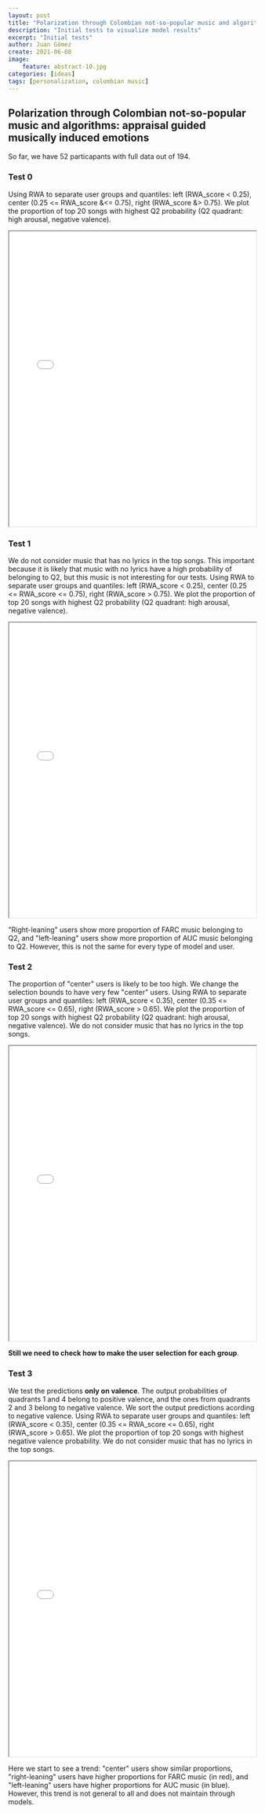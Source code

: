 ```yaml
---
layout: post
title: "Polarization through Colombian not-so-popular music and algorithms: appraisal guided musically induced emotions"
description: "Initial tests to visualize model results"
excerpt: "Initial tests"
author: Juan Gómez
create: 2021-06-08
image:
    feature: abstract-10.jpg
categories: [ideas]
tags: [personalization, colombian music]
---
```


## Polarization through Colombian not-so-popular music and algorithms: appraisal guided musically induced emotions


So far, we have 52 particapants with full data out of 194. 

### Test 0

Using RWA to separate user groups and quantiles: left (RWA_score \< 0.25), center (0.25 \<= RWA_score &<= 0.75), right (RWA_score &> 0.75). 
We plot the proportion of top 20 songs with highest Q2 probability (Q2 quadrant: high arousal, negative valence). 


<iframe
  src="{{ site.url }}/images/tests_music_and_science/test_0.html"
  style="width:100%; height:600px;"
></iframe>


### Test 1
We do not consider music that has no lyrics in the top songs. 
This important because it is likely that music with no lyrics have a high probability of belonging to Q2, but this music is not interesting for our tests. 
Using RWA to separate user groups and quantiles: left (RWA_score < 0.25), center (0.25 <= RWA_score <= 0.75), right (RWA_score > 0.75). 
We plot the proportion of top 20 songs with highest Q2 probability (Q2 quadrant: high arousal, negative valence). 

<iframe
  src="{{ site.url }}/images/tests_music_and_science/test_1.html"
  style="width:100%; height:600px;"
></iframe>

"Right-leaning" users show more proportion of FARC music belonging to Q2, and "left-leaning" users show more proportion of AUC music belonging to Q2. However, this is not the same for every type of model and user. 

### Test 2

The proportion of "center" users is likely to be too high. We change the selection bounds to have very few "center" users.
Using RWA to separate user groups and quantiles: left (RWA_score < 0.35), center (0.35 <= RWA_score <= 0.65), right (RWA_score > 0.65). 
We plot the proportion of top 20 songs with highest Q2 probability (Q2 quadrant: high arousal, negative valence). 
We do not consider music that has no lyrics in the top songs. 

<iframe
  src="{{ site.url }}/images/tests_music_and_science/test_2.html"
  style="width:100%; height:600px;"
></iframe>

**Still we need to check how to make the user selection for each group**.

### Test 3

We test the predictions **only on valence**. The output probabilities of quadrants 1 and 4 belong to positive valence, and the ones from quadrants 2 and 3 belong to negative valence. 
We sort the output predictions acording to negative valence. 
Using RWA to separate user groups and quantiles: left (RWA_score < 0.35), center (0.35 <= RWA_score <= 0.65), right (RWA_score > 0.65). 
We plot the proportion of top 20 songs with highest negative valence probability. 
We do not consider music that has no lyrics in the top songs. 

<iframe
  src="{{ site.url }}/images/tests_music_and_science/test_3.html"
  style="width:100%; height:600px;"
></iframe>

Here we start to see a trend: "center" users show similar proportions, "right-leaning" users have higher proportions for FARC music (in red), and "left-leaning" users have higher proportions for AUC music (in blue). However, this trend is not general to all and does not maintain through models. 




